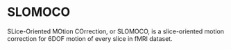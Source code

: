 # SLOMOCO
SLice-Oriented MOtion COrrection, or SLOMOCO, is a slice-oriented motion correction for 6DOF motion of every slice in fMRI dataset.
